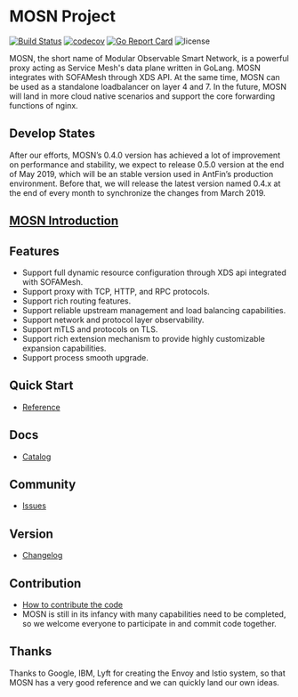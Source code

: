 # MOSN Project

[![Build Status](https://travis-ci.org/alipay/sofa-mosn.svg?branch=master)](https://travis-ci.org/alipay/sofa-mosn)
[![codecov](https://codecov.io/gh/alipay/sofa-mosn/branch/master/graph/badge.svg)](https://codecov.io/gh/alipay/sofa-mosn)
[![Go Report Card](https://goreportcard.com/badge/github.com/alipay/sofa-mosn)](https://goreportcard.com/report/github.com/alipay/sofa-mosn)
![license](https://img.shields.io/badge/license-Apache--2.0-green.svg)


MOSN, the short name of Modular Observable Smart Network, is a powerful proxy acting as Service Mesh's data plane written in GoLang. MOSN integrates with SOFAMesh through XDS API. At the same time, MOSN can be used as a standalone loadbalancer on layer 4 and 7. In the future, MOSN will land in more cloud native scenarios and support the core forwarding functions of nginx.

## Develop States

After our efforts, MOSN’s 0.4.0 version has achieved a lot of improvement on performance and stability, we expect to release 0.5.0 version at the end of May 2019, which will be an stable version used in AntFin’s production environment.
Before that, we will release the latest version named 0.4.x at the end of every month to synchronize the changes from March 2019.

## [MOSN Introduction](docs/Introduction.md)

## Features

+ Support full dynamic resource configuration through XDS api integrated with SOFAMesh.
+ Support proxy with TCP, HTTP, and RPC protocols.
+ Support rich routing features.
+ Support reliable upstream management and load balancing capabilities.
+ Support network and protocol layer observability.
+ Support mTLS and protocols on TLS.
+ Support rich extension mechanism to provide highly customizable expansion capabilities.
+ Support process smooth upgrade.
    
## Quick Start
* [Reference](docs/quickstart/Setup.md)
   
## Docs
* [Catalog](docs/Catalog.md)

## Community
* [Issues](https://github.com/alipay/sofa-mosn/issues)

## Version
* [Changelog](docs/CHANGELOG.md)

## Contribution
+ [How to contribute the code](docs/develop/CONTRIBUTING.md)
+ MOSN is still in its infancy with many capabilities need to be completed, so we welcome everyone to participate in and commit code together.

## Thanks
Thanks to Google, IBM, Lyft for creating the Envoy and Istio system, so that MOSN has a very good reference and we can
quickly land our own ideas.
